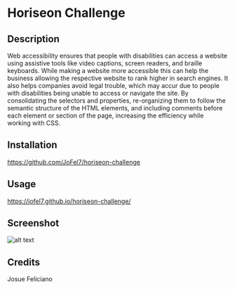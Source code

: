 # Horiseon Challenge

## Description

Web accessibility ensures that people with disabilities can access a website using assistive tools like video captions, screen readers, and braille keyboards. While making a website more accessible this can help the business allowing the respective website to rank higher in search engines. It also helps companies avoid legal trouble, which may accur due to people with disabilities being unable to access or navigate the site. By consolidating the selectors and properties, re-organizing them to follow the semantic structure of the HTML elements, and including comments before each element or section of the page, increasing the efficiency while working with CSS.

## Installation

https://github.com/JoFel7/horiseon-challenge

## Usage

https://jofel7.github.io/horiseon-challenge/

## Screenshot

![alt text](./assets/images/jofel7.github.io_horiseon-challenge_.png)

## Credits

Josue Feliciano


